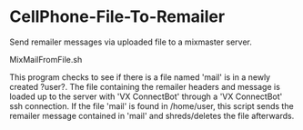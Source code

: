 # CellPhone-File-To-Remailer

Send remailer messages via uploaded file to a mixmaster server.

MixMailFromFile.sh

This program checks to see if there is a file named 'mail'
is in a newly created ?user?.  The file containing the remailer headers and
message is loaded up to the server with 'VX ConnectBot' through a 'VX ConnectBot' 
ssh connection. If the file 'mail' is found in /home/user, this script
sends the remailer message contained in 'mail' and 
shreds/deletes the file afterwards.

